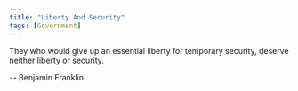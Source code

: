 ```yaml
---
title: "Liberty And Security"
tags: [Government]
---
```


They who would give up an essential liberty for temporary security, deserve
neither liberty or security.

-- Benjamin Franklin
